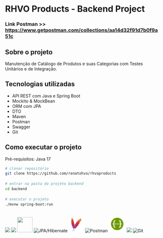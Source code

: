 # RHVO Products - Backend Project

### Link Postman >> <https://www.getpostman.com/collections/aa14d32f91d7b0f9a51c>

## Sobre o projeto

Manutenção de Catálogo de Produtos e suas Categorias com
Testes Unitários e de Integração.

## Tecnologias utilizadas

- API REST com Java e Spring Boot
- Mockito & MockBean
- ORM com JPA
- DTO
- Maven
- Postman
- Swagger
- Git

## Como executar o projeto

Pré-requisitos: Java 17

```bash
# clonar repositório
git clone https://github.com/renatohvo/rhvoproducts

# entrar na pasta do projeto backend
cd backend

# executar o projeto
./mvnw spring-boot:run
```

## 

<div display: inline-block>
    <img src="https://cdn.jsdelivr.net/gh/devicons/devicon/icons/java/java-original.svg" width="50" heigth="50" />
    <img src="https://cdn.jsdelivr.net/gh/devicons/devicon/icons/spring/spring-original.svg" width="50" heigth="50" />
    <img src="https://junit.org/junit5/assets/img/junit5-logo.png" width="50" height="50">
    <img src="https://www.vectorlogo.zone/logos/hibernate/hibernate-icon.svg" alt="JPA/Hibernate" width="50" heigth="50" />
    <img src="https://raw.githubusercontent.com/vscode-icons/vscode-icons/63a4a33b35b50d243716d03b95a955e49db97662/icons/file_type_maven.svg" alt="Maven" width="50" heigth="50" />
    <img src="https://www.vectorlogo.zone/logos/getpostman/getpostman-icon.svg" alt="Postman" width="50" height="50"/>
    <img src="https://raw.githubusercontent.com/vscode-icons/vscode-icons/63a4a33b35b50d243716d03b95a955e49db97662/icons/file_type_swagger.svg" alt="Swagger" alt="Swagger" width="55" heigth="55" />
    <img src="https://cdn.jsdelivr.net/gh/devicons/devicon/icons/postgresql/postgresql-original.svg" width="50" heigth="50" />
    <img src="https://cdn.jsdelivr.net/gh/devicons/devicon/icons/git/git-plain.svg" alt="Git" width="50" heigth="50" />
</div>
